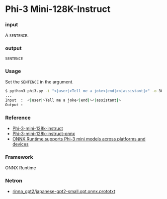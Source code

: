 # Phi-3 Mini-128K-Instruct

### input
A `SENTENCE`.

### output
`SENTENCE`

### Usage
Set the `SENTENCE` in the argument.

```bash
$ python3 phi3.py -i "<|user|>Tell me a joke<|end|><|assistant|>" -o 30
...
Input  :  <|user|>Tell me a joke<|end|><|assistant|>
Output :  
```

### Reference
- [Phi-3-mini-128k-instruct](https://huggingface.co/microsoft/Phi-3-mini-128k-instruct)
- [Phi-3-mini-128k-instruct-onnx](https://huggingface.co/microsoft/Phi-3-mini-128k-instruct-onnx)  
- [ONNX Runtime supports Phi-3 mini models across platforms and devices](https://onnxruntime.ai/blogs/accelerating-phi-3)  

### Framework
ONNX Runtime

### Netron

- [rinna_gpt2/japanese-gpt2-small.opt.onnx.prototxt](https://netron.app/?url=https://storage.googleapis.com/ailia-models/rinna_gpt2/japanese-gpt2-small.opt.onnx.prototxt)

